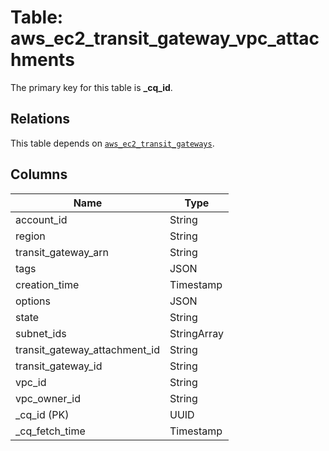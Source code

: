# Table: aws_ec2_transit_gateway_vpc_attachments


The primary key for this table is **_cq_id**.

## Relations
This table depends on [`aws_ec2_transit_gateways`](aws_ec2_transit_gateways.md).

## Columns
| Name          | Type          |
| ------------- | ------------- |
|account_id|String|
|region|String|
|transit_gateway_arn|String|
|tags|JSON|
|creation_time|Timestamp|
|options|JSON|
|state|String|
|subnet_ids|StringArray|
|transit_gateway_attachment_id|String|
|transit_gateway_id|String|
|vpc_id|String|
|vpc_owner_id|String|
|_cq_id (PK)|UUID|
|_cq_fetch_time|Timestamp|